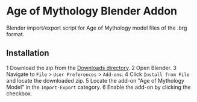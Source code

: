 Age of Mythology Blender Addon
======

Blender import/export script for Age of Mythology model files of the .brg format.

Installation
-------
1 Download the zip from the [Downloads directory](Downloads).
2 Open Blender.
3 Navigate to `File` > `User Preferences` > `Add-ons`.
4 Click `Install from File` and locate the downloaded zip.
5 Locate the add-on "Age of Mythology Model" in the `Import-Export` category.
6 Enable the add-on by clicking the checkbox.

